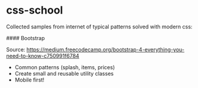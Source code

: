 # css-school

Collected samples from internet of typical patterns solved with modern css:

#### Bootstrap

Source: https://medium.freecodecamp.org/bootstrap-4-everything-you-need-to-know-c750991f6784

- Common patterns (splash, items, prices)
- Create small and reusable utility classes
- Mobile first!

